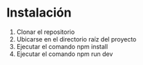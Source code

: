 # Instalación
1. Clonar el repositorio
2. Ubicarse en el directorio raíz del proyecto
3. Ejecutar el comando npm install
4. Ejecutar el comando npm run dev